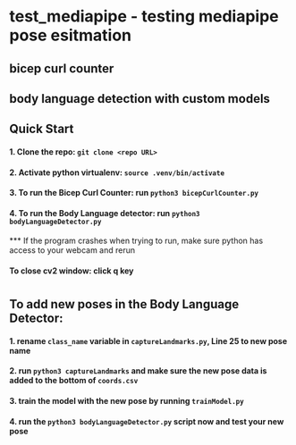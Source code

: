 # test_mediapipe - testing mediapipe pose esitmation
## bicep curl counter 
## body language detection with custom models 
## Quick Start

#### 1. Clone the repo: `git clone <repo URL>`
#### 2. Activate python virtualenv: `source .venv/bin/activate`
#### 3. To run the Bicep Curl Counter: run `python3 bicepCurlCounter.py`
#### 4. To run the Body Language detector: run `python3 bodyLanguageDetector.py`

*** If the program crashes when trying to run, make sure python has access to your webcam and rerun
#### To close cv2 window: click q key
#
#

## To add new poses in the Body Language Detector:
#### 1. rename `class_name` variable in `captureLandmarks.py`, Line 25 to new pose name
#### 2. run `python3 captureLandmarks` and make sure the new pose data is added to the bottom of `coords.csv` 
#### 3. train the model with the new pose by running `trainModel.py`
#### 4. run the `python3 bodyLanguageDetector.py` script now and test your new pose



